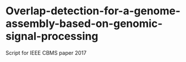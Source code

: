 # Overlap-detection-for-a-genome-assembly-based-on-genomic-signal-processing
Script for  IEEE CBMS paper 2017
